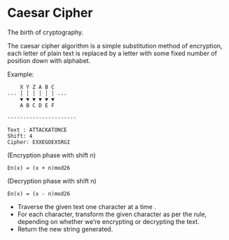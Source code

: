 # Caesar Cipher

The birth of cryptography.

The caesar cipher algorithm is a simple substitution method of encryption, each letter of plain text is replaced by a letter with some fixed number of position down with alphabet.

Example:
```
    X Y Z A B C
... │ │ │ │ │ │ ...
    ▼ ▼ ▼ ▼ ▼ ▼
    A B C D E F

----------------------

Text : ATTACKATONCE
Shift: 4
Cipher: EXXEGOEXSRGI
```

(Encryption phase with shift n)
```
En(x) = (x + n)mod26
```

(Decryption phase with shift n)
```
En(x) = (x - n)mod26
```

* Traverse the given text one character at a time .
* For each character, transform the given character as per the rule, depending on whether we’re encrypting or decrypting the text.
* Return the new string generated.
